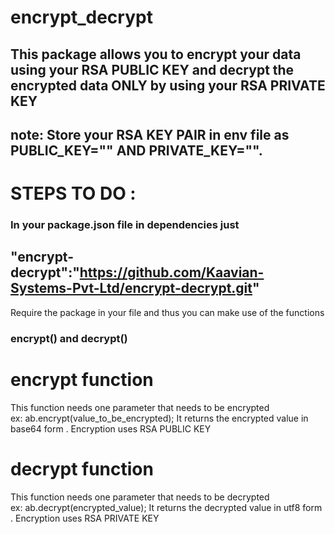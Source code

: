 # encrypt_decrypt

## This package allows you to encrypt your data using your RSA PUBLIC KEY and decrypt the encrypted data ONLY by using your RSA PRIVATE KEY
## note: Store your RSA KEY PAIR in env file as PUBLIC_KEY="" AND PRIVATE_KEY="".
# STEPS TO DO :
### In your package.json file in dependencies just 
## "encrypt-decrypt":"https://github.com/Kaavian-Systems-Pvt-Ltd/encrypt-decrypt.git" 
Require the package in your file and thus you can make use of the functions 
### encrypt() and decrypt()
# encrypt function
This function needs one parameter that needs to be encrypted  
ex: ab.encrypt(value_to_be_encrypted);
It returns the encrypted value in base64 form . 
Encryption uses RSA PUBLIC KEY
# decrypt function
This function needs one parameter that needs to be decrypted  
ex: ab.decrypt(encrypted_value);
It returns the decrypted value in utf8 form . 
Encryption uses RSA PRIVATE KEY


